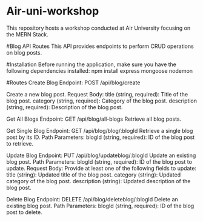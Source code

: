 # Air-uni-workshop
This repository hosts a workshop conducted at Air University focusing on the MERN Stack.

#Blog API Routes
This API provides endpoints to perform CRUD operations on blog posts.

#Installation
Before running the application, make sure you have the following dependencies installed:
npm install express mongoose nodemon

#Routes
Create Blog
Endpoint: POST /api/blog/create

Create a new blog post.
Request Body:
title (string, required): Title of the blog post.
category (string, required): Category of the blog post.
description (string, required): Description of the blog post.

Get All Blogs
Endpoint: GET /api/blog/all-blogs
Retrieve all blog posts.

Get Single Blog
Endpoint: GET /api/blog/blog/:blogId
Retrieve a single blog post by its ID.
Path Parameters:
blogId (string, required): ID of the blog post to retrieve.

Update Blog
Endpoint: PUT /api/blog/updateblog/:blogId
Update an existing blog post.
Path Parameters:
blogId (string, required): ID of the blog post to update.
Request Body:
Provide at least one of the following fields to update:
title (string): Updated title of the blog post.
category (string): Updated category of the blog post.
description (string): Updated description of the blog post.

Delete Blog
Endpoint: DELETE /api/blog/deleteblog/:blogId
Delete an existing blog post.
Path Parameters:
blogId (string, required): ID of the blog post to delete.
